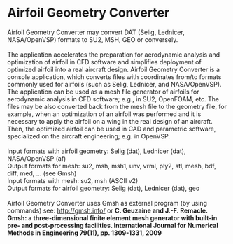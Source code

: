 # Airfoil Geometry Converter
Airfoil Geometry Converter may convert DAT (Selig, Lednicer, NASA/OpenVSP) formats to SU2, MSH, GEO or conversely.
<BR>
<BR>
The application accelerates the preparation for aerodynamic analysis and optimization of airfoil in CFD software and simplifies deployment of optimized airfoil into a real aircraft design. Airfoil Geometry Converter is a console application, which converts files with coordinates from/to formats commonly used for airfoils (such as Selig, Lednicer, and NASA/OpenVSP). The application can be used as a mesh file generator of airfoils for aerodynamic analysis in CFD software; e.g., in SU2, OpenFOAM, etc. The files may be also converted back from the mesh file to the geometry file, for example, when an optimization of an airfoil was performed and it is necessary to apply the airfoil on a wing in the real design of an aircraft. Then, the optimized airfoil can be used in CAD and parametric software, specialized on the aircraft engineering; e.g. in OpenVSP.
<BR>
<BR>
Input formats with airfoil geometry: Selig (dat), Lednicer (dat), NASA/OpenVSP (af)
<BR>
Output formats for mesh: su2, msh, msh1, unv, vrml, ply2, stl, mesh, bdf, diff, med, … (see Gmsh)
<BR>
Input formats with mesh: su2, msh (ASCII v2)
<BR>
Output formats for airfoil geometry: Selig (dat), Lednicer (dat), geo
<BR>
<BR>
Airfoil Geometry Converter uses Gmsh as external program (by using commands)
see: http://gmsh.info/
or
<b>C. Geuzaine and J.-F. Remacle. Gmsh: a three-dimensional finite element mesh generator with built-in pre- and post-processing facilities. International Journal for Numerical Methods in Engineering 79(11), pp. 1309-1331, 2009</b>

